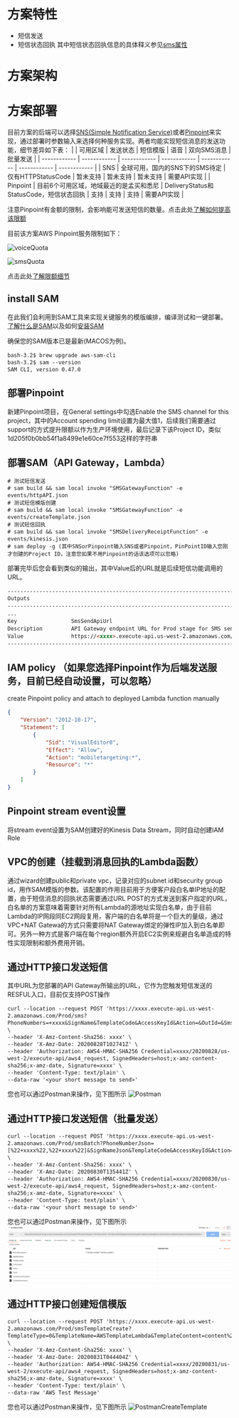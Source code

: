 # 方案特性
- 短信发送
- 短信状态回执
其中短信状态回执信息的具体释义参见[sms属性](https://docs.aws.amazon.com/zh_cn/pinpoint/latest/developerguide/event-streams-data-sms.html#event-streams-data-sms-attributes "sms属性")

# 方案架构


# 方案部署
目前方案的后端可以选择[SNS(Simple Notification Service)](https://aws.amazon.com/sns/ "SNS(Simple Notification Service)")或者[Pinpoint](https://aws.amazon.com/pinpoint/ "Pinpoint")来实现，通过部署时参数输入来选择何种服务实现。两者均能实现短信消息的发送功能，细节差异如下表：
|   | 可用区域 | 发送状态 | 短信模版 | 语音 | 双向SMS消息 | 批量发送 |
| ------------ | ------------ | ------------ | ------------ | ------------ | ------------ | ------------ |
| SNS | 全球可用，国内的SNS下的SMS待定 | 仅有HTTPStatusCode | 暂未支持 | 暂未支持 | 暂未支持 | 需要API实现 |
| Pinpoint | 目前6个可用区域，地域最近的是孟买和悉尼 | DeliveryStatus和StatusCode，短信状态回执 | 支持 | 支持 | 支持 | 需要API实现 |

注意Pinpoint有金额的限制，会影响能可发送短信的数量。点击此处[了解如何提高该限额](https://docs.aws.amazon.com/pinpoint/latest/userguide/channels-sms-awssupport-spend-threshold.html "了解如何提高该限额")

目前该方案AWS Pinpoint服务限制如下：

![voiceQuota](https://github.com/yike5460/OneClick/blob/master/sms/img/voiceQuota.png)

![smsQuota](https://github.com/yike5460/OneClick/blob/master/sms/img/smsQuota.png)

点击此处[了解限额细节](https://docs.aws.amazon.com/zh_cn/pinpoint/latest/developerguide/quotas.html "了解限额细节")

## install SAM
在此我们会利用到SAM工具来实现关键服务的模版编排，编译测试和一键部署。[了解什么是SAM](https://docs.aws.amazon.com/serverless-application-model/latest/developerguide/what-is-sam.html "了解什么是SAM")以及如何[安装SAM](https://docs.aws.amazon.com/serverless-application-model/latest/developerguide/serverless-sam-cli-install.html "安装SAM")

确保您的SAM版本已是最新(MACOS为例)。
```shell
bash-3.2$ brew upgrade aws-sam-cli
bash-3.2$ sam --version
SAM CLI, version 0.47.0
```
## 部署Pinpoint
新建Pinpoint项目，在General settings中勾选Enable the SMS channel for this project，其中的Account spending limit设置为最大值1，后续我们需要通过support的方式提升限额以作为生产环境使用，最后记录下该Project ID，类似1d205f0b0bb54f1a8499e1e60ce7f553这样的字符串

## 部署SAM（API Gateway，Lambda）
```shell
# 测试短信发送
# sam build && sam local invoke "SMSGatewayFunction" -e events/httpAPI.json
# 测试短信模版创建
# sam build && sam local invoke "SMSGatewayFunction" -e events/createTemplate.json
# 测试短信回执
# sam build && sam local invoke "SMSDeliveryReceiptFunction" -e events/kinesis.json
# sam deploy -g (其中SNSorPinpoint输入SNS或者Pinpoint，PinPointID输入您刚才创建的Project ID，注意您如果不用Pinpoint的话该选项可以忽略)
```
部署完毕后您会看到类似的输出，其中Value后的URL就是后续短信功能调用的URL。
```html
---------------------------------------------------------------------------------------------------------------------------
Outputs                                                                                                                   
---------------------------------------------------------------------------------------------------------------------------
...
Key                 SmsSendApiUrl                                                                                         
Description         API Gateway endpoint URL for Prod stage for SMS sending function                                      
Value               https://<xxxx>.execute-api.us-west-2.amazonaws.com/Prod/sms/                                      
---------------------------------------------------------------------------------------------------------------------------

```

## IAM policy （如果您选择Pinpoint作为后端发送服务，目前已经自动设置，可以忽略）
create Pinpoint policy and attach to deployed Lambda function manually
```json
{
    "Version": "2012-10-17",
    "Statement": [
        {
            "Sid": "VisualEditor0",
            "Effect": "Allow",
            "Action": "mobiletargeting:*",
            "Resource": "*"
        }
    ]
}
```

## Pinpoint stream event设置
将stream event设置为SAM创建好的Kinesis Data Stream，同时自动创建IAM Role

## VPC的创建（挂载到消息回执的Lambda函数）
通过wizard创建public和private vpc，记录对应的subnet id和security group id，用作SAM模版的参数。该配置的作用目前用于方便客户段白名单IP地址的配置，由于短信消息的回执状态需要通过URL POST的方式发送到客户指定的URL，白名单的方案意味着需要针对所有Lambda的源地址实现白名单，由于目前Lambda的IP网段同EC2网段复用，客户端的白名单将是一个巨大的量级，通过VPC+NAT Gatewa的方式只需要将NAT Gateway绑定的弹性IP加入到白名单即可。另外一种方式是客户端在每个region额外开启EC2实例来规避白名单造成的特性实现限制和额外费用开销。

## 通过HTTP接口发送短信
其中URL为您部署的API Gateway所输出的URL，它作为您触发短信发送的RESFUL入口，目前仅支持POST操作
```shell
curl --location --request POST 'https://xxxx.execute-api.us-west-2.amazonaws.com/Prod/sms?PhoneNumbers=+xxxx&SignName&TemplateCode&AccessKeyId&Action=&OutId=&SmsUpExtendCode=&TemplateParam=' \
--header 'X-Amz-Content-Sha256: xxxx' \
--header 'X-Amz-Date: 20200828T102741Z' \
--header 'Authorization: AWS4-HMAC-SHA256 Credential=xxxx/20200828/us-west-2/execute-api/aws4_request, SignedHeaders=host;x-amz-content-sha256;x-amz-date, Signature=xxxx' \
--header 'Content-Type: text/plain' \
--data-raw '<your short message to send>'
```

您也可以通过Postman来操作，见下图所示
![Postman](https://github.com/yike5460/OneClick/blob/master/sms/img/postman.png)

## 通过HTTP接口发送短信（批量发送）
```shell
curl --location --request POST 'https://xxxx.execute-api.us-west-2.amazonaws.com/Prod/smsBatch?PhoneNumberJson=[%22+xxxx%22,%22+xxxx%22]&SignNameJson&TemplateCode&AccessKeyId&Action=&OutId=&SmsUpExtendCodeJson=&TemplateParamJson=' \
--header 'X-Amz-Content-Sha256: xxxx' \
--header 'X-Amz-Date: 20200830T135441Z' \
--header 'Authorization: AWS4-HMAC-SHA256 Credential=xxxx/20200830/us-west-2/execute-api/aws4_request, SignedHeaders=host;x-amz-content-sha256;x-amz-date, Signature=xxxx' \
--header 'Content-Type: text/plain' \
--data-raw '<your short message to send>'
```

您也可以通过Postman来操作，见下图所示
![PostmanBatch](https://github.com/yike5460/OneClick/blob/master/sms/img/postmanBatch.png)

## 通过HTTP接口创建短信模版
```shell
curl --location --request POST 'https://xxxx.execute-api.us-west-2.amazonaws.com/Prod/smsTemplateCreate?TemplateType=0&TemplateName=AWSTemplateLambda&TemplateContent=content%20for%20AWS%20template&Remark=demo%20usage&Action=smsTemplateCreate&AccessKeyId=' \
--header 'X-Amz-Content-Sha256: xxxx' \
--header 'X-Amz-Date: 20200831T044404Z' \
--header 'Authorization: AWS4-HMAC-SHA256 Credential=xxxx/20200831/us-west-2/execute-api/aws4_request, SignedHeaders=host;x-amz-content-sha256;x-amz-date, Signature=xxxx' \
--header 'Content-Type: text/plain' \
--data-raw 'AWS Test Message'
```

您也可以通过Postman来操作，见下图所示
![PostmanCreateTemplate](https://github.com/yike5460/OneClick/blob/master/sms/img/postmanCreateTemplate.png)

